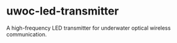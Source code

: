 # uwoc-led-transmitter
A high-frequency LED transmitter for underwater optical wireless communication.
